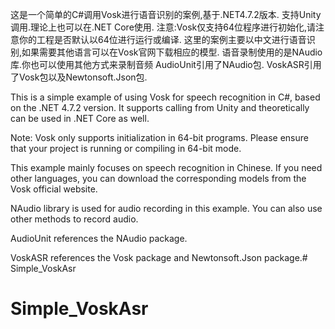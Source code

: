 这是一个简单的C#调用Vosk进行语音识别的案例,基于.NET4.7.2版本. 支持Unity调用.理论上也可以在.NET Core使用.
注意:Vosk仅支持64位程序进行初始化,请注意你的工程是否默认以64位进行运行或编译.
这里的案例主要以中文进行语音识别,如果需要其他语言可以在Vosk官网下载相应的模型.
语音录制使用的是NAudio库.你也可以使用其他方式来录制音频
AudioUnit引用了NAudio包.
VoskASR引用了Vosk包以及Newtonsoft.Json包.

This is a simple example of using Vosk for speech recognition in C#, based on the .NET 4.7.2 version. It supports calling from Unity and theoretically can be used in .NET Core as well.

Note: Vosk only supports initialization in 64-bit programs. Please ensure that your project is running or compiling in 64-bit mode.

This example mainly focuses on speech recognition in Chinese. If you need other languages, you can download the corresponding models from the Vosk official website.

NAudio library is used for audio recording in this example. You can also use other methods to record audio.

AudioUnit references the NAudio package.

VoskASR references the Vosk package and Newtonsoft.Json package.# Simple_VoskAsr
# Simple_VoskAsr

